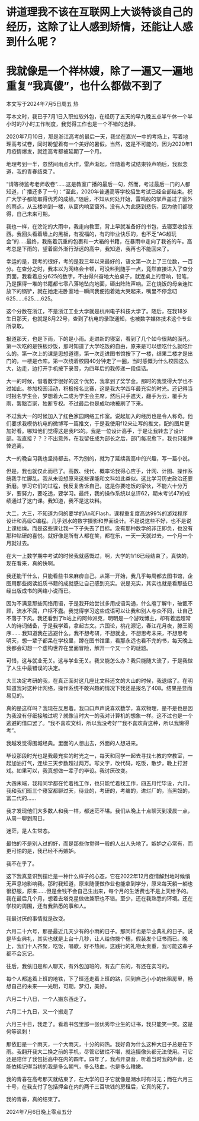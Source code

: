 # 	讲道理我不该在互联网上大谈特谈自己的经历，这除了让人感到矫情，还能让人感到什么呢？

# 	我就像是一个祥林嫂，除了一遍又一遍地重复“我真傻”，也什么都做不到了

本文写于2024年7月5日周五 热

写本文时，我已于7月1日入职虹软外包，在经历了五天的早九晚五点半午休一个半小时的7小时工作制度，我觉得工作也是一个不错的选择。

2020年7月10日，那是浙江高考的最后一天，我坐在嘉兴一中的考场上，写着地理高考试卷，同时盼望着有一个美好的暑假。当然，这是不可能的，因为2020年1月疫情爆发，就连高考都被延期了一个月。

地理考到一半，忽然间雨点大作，雷声渐起，伴随着考试结束铃声响后，我默念道，我的青春结束了。

“请等待监考老师收卷”......这是教室广播的最后一句，然而，考过最后一门的人都知道，广播还多了一句：“至此，2020年普通高等学校招生考试已经全部结束。祝广大学子都能取得优秀的成绩。”随后，不知从何处开始，雷鸣般的掌声盖过了窗外的雨点，从五楼响到一楼，从窗内响至窗外。没有人为此感到悲伤，因为他们都觉得，自己未来可期。

我也一样，在滂沱的大雨中，我走向教室，背上早就准备好的书包，去寝室收拾东西。我回头看着墙上的黑板，有祝福的，有的毕业快乐的，也不乏“AG超玩会”的.....最终，我拖着沉重的包裹和一大箱的书籍，在暴雨中走向了我爸的车。高考总是下雨的，望着窗外渐行渐远的高中，我知道，我再也不能回来了。

幸运的是，我考的很好，考的是我三年以来最好的，语文第一次上了三位数，一百分。在查分之时，我本以为网络会卡顿，可没料到随手一点，竟然直接进入了查分页面，我看着总分625的数字，不由得兴奋地大拍桌子，就连桌上的音响，铅笔，乃是摞得一堆的书籍都七零八落地坠向地面，砸出阵阵声响。正在烧饭的母亲连忙放下的锅铲，就在她走进卧室地一瞬间我便抱着她大哭起来，嘴里不停念叨625......625.....625。

这个分数在浙江，不是浙江工业大学就是杭州电子科技大学了。随后，在我18岁生日那天，也就是8月22号，查到了杭电的录取通知，也被数字媒体技术这个专业所录取。

报道那天，也是下雨，下的是小雨。走进新的寝室，看到了几个如今很熟的面孔。第一次吃的是铁板炒饭，那时知道了大学吃饭的自由，原来是可以想吃什么就吃什么的。第一次上的课是思想道德，第一次走进图书馆按下了一楼，结果二楼才是出门的，一楼是仓库。第一次绕着校园40分钟走了一圈，当时感慨为什么校园这么大，边走，边打开手机按下录音，为四年后的我传递一段佳话。

大一的时候，借着数学很好的这个优势，我拿到了奖学金。那时的我觉得大学也不过如此。参加校园活动，积极报名比赛，这是我大学四年最充实的时光。还记得当时报名学生会，梦想着大二成为学生会主席，然后只手遮天，翻手为云，覆手为雨，罢黜百家，独断专权。不过最后也是成功地被刷了下来。

不过我大一的时候加入了红色家园网络工作室。说起加入的经历也是令人称奇。他们要求我模仿杭电的微博写一篇推文，于是我使用f12来让写的推文，配的图片更加好看。哪知他们觉得这是我PS的。我是一位设计高手，于是让我转去了设计部。我直接？？？不出意外，在我留任成为部长之后，部门每况愈下，我也只能悻悻逃离。

大一的晚自习我也坚持都去。不为别的，就为了延续我高中的兴趣，写一篇小说。

但是，我也就仅此而已了。高数、线代、概率论我得心应手，计网、计图、操作系统我手忙脚乱。我从未设想原来这些课能和文科如此类似。这比学习历史政治还要折磨。学习它们的过程，我反复告诉自己，这是你要吃饭的家伙，不能六十分万岁，要努力，要吃透，要学习。最终，我的操作系统以总评62，期末考试47的成绩通过了这门课。我知道，我不是这块料。

大二，大三，不知道为何的要学的An和Flash，课程重复度高达99%的游戏程序设计和高级C编程。几乎划水的数字摄影和界面设计。不是说这些不好，也不是说上课枯燥。而是这些课让我一下子失去了目标。没有那种数学的非正即负，也没有那种钻研的喜悦。就好像是所有人都在笑，都在乐，一天一天就过去，一个月一个月就过去。

在大一上数学期中考试的时候我就感慨过，啊，大学的1/16已经结束了。真快的，现在看来，真的快啊。

我还能干什么，只能看些书来麻痹自己。从第一开始，我几乎每周都去图书馆，企图用那些阅读纸质书籍的成就感让自己感到充实。说是充实，其实也就是看那些已经出版成书的网络小说而已。

因为不满意那些网络用语，于是我开始尝试多用成语沟通，什么庖丁解牛，破甑不顾，流水不腐，户枢不蠹。我觉得学习这些成语可以让我和别人与众不同，让自己不落于下风。我还看到了b站上的阿帅派克，明明是一个游戏博主，却有着远超常人的诗词储备，于是我学着，拿起古文。六国论，桃花源记，春江花月夜，滕王阁序.......我知道我在逃避什么。我不想考研，不想就业，不想思考未来，不想思考明天，想一辈子都呆在学校里，蹲在图书馆里，看那永远也看不完的书，每天晚上我都会幻想一个虚构世界在里面冒险，解开一个又一个的谜题。

可惜，这与就业无关。这与学业无关。我又能怎么办？我只能随大流了，于是我做了人生中最错误的决定。

大三决定考研的我，在真正面对这几座比文科还文的大山的时候，我退缩了。在明知道我对这种计网络，操作系统不敢兴趣的情况下我还是报名了408。结果是显而易见的。

真的是这样吗？我现在反思着。我口口声声说喜欢数学，喜欢物理，是不是也是因为我没有仔细接触过呢？就像当时大一的我对计算机的想象一样。这不过也是一个逃避的借口罢了。“我不喜欢文科，所以我没考好”“我不喜欢背这种，所以我懒得考”。

我越发觉得围城经典。里面的人想出去，外面的人想进来。

毕设那段时光也是我最充实的时光之一，每天和同学一起去寻找七教的空教室，一起加油打气，连续三天步数超过两万。写文字，改代码，吃饭，散步，晚上打游戏。如果可以，我真想做一辈子的毕设。我讨厌改变。

大四末端，我和同学都在忙着找工作，也只能忙着找工作，四五月忙毕设，六月，我和我们班三个寝室都聊过天，待业的，考研的，考编的，进烂厂的，当黑奴的，富二代的......

我才发现他们大多数人和我一样，都迷茫不堪。我们从晚上十点聊天到凌晨一点，从周一聊到周日。

迷茫，是人生常态。

最怕的不是别人过的好，而是那些你觉得一般的人出人头地了。嫉妒之心常有，而更可怕的是，我已经不再嫉妒。

我不在乎了。

这下我真意识到摆烂是一种什么样子的心态，它在2022年12月疫情解封地时候悄无声息地影响我。那时我知道，原来随便做作业也能拿到学分，原来每天躺一躺也很舒服，原来......但是金钱不会自己生出来，每个月的生活费也不是上天给予的。我在最后几个月，想着去塔克星做做兼职也不错。至少，还在我熟悉的环境。还在学校的周围，还有我熟悉的事和人。

我最讨厌的事情就是改变。

六月二十六号，那是最近几天少有的小雨的日子。那同样也是毕业典礼的日子。说是毕业典礼，其实也就是上台十几秒，让人给你拨个穗，假装发个证书而已。晚上，我们十人齐聚，吃饭，唱歌，好不热闹，这践行的礼物太贵重，我可能这辈子都不会忘记。

往后，我依旧是和人聊天，有外包加班的，有去广东的，有还在实习的。

每个人都追着上班的地铁，下了班还走着上班的路，回到自己小小的出租房里，畅想自己的未来——光明，可期，梦幻，美好。

六月二十八日，一个人搬东西走了。

六月二十九日，又一个搬走了

六月三十日，我走了。看着书包里那一张优秀毕业生的证书，我只能笑一笑。这是何等讽刺！

那依旧是一个雨天，一个大雨天，十分的闷热。我好奇为什么这种大日子总是在下雨。我翻开我大二换之前的手机，尽管它破烂不堪，就连摄像头都无法使用。可它还是陪伴了我包括高中在内的四年。四年了，我点开录音，听着当时我的声音，还能依稀记得当初的我是多么朝气，多么热血，也是多么稚嫩。

我的青春在高考那天就结束了，在大学的日子它就像是潮水时有时无；而在六月三十号，在我支付了包括押金在内的两千三百块钱的房租后，它真的死了。

我的青春，真的结束了。

2024年7月6日晚上零点五分